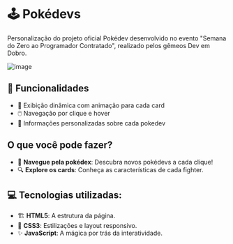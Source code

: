 # 🕹️ **Pokédevs**
Personalização do projeto oficial Pokédev desenvolvido no evento "Semana do Zero ao Programador Contratado", realizado pelos gêmeos Dev em Dobro. 

![image](https://github.com/user-attachments/assets/c4eb918b-36ef-41dc-a986-2a9c63a5a533)

## 🚀 **Funcionalidades**
- 🔄 Exibição dinâmica com animação para cada card
- 🖱️ Navegação por clique e hover
- 📜 Informações personalizadas sobre cada pokedev

## **O que você pode fazer?**
- 🧭 **Navegue pela pokédex**: Descubra novos pokédevs a cada clique!
- 🔍 **Explore os cards**: Conheça as características de cada fighter.

## 💻 **Tecnologias utilizadas**:
- 🏗️ **HTML5**: A estrutura da página.
- 🎨 **CSS3**: Estilizações e layout responsivo.
- ✨ **JavaScript**: A mágica por trás da interatividade.
